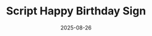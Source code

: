 ---
title: "Script Happy Birthday Sign"
date: 2025-08-26
publish_on: "2025-08-26"
summary: "A layered 3D-printed “Happy Birthday” décor sign with modern script lettering — vibrant, reusable, and perfect for dessert tables, shelf displays, or birthday photos."
tags: [Signs, Décor, Celebration]
photos: ["/assets/img/sm-hbd1.png"]
category: Signs
detail: >
  This 3D-printed birthday décor sign features flowing layered script lettering with a clean, modern look — designed as a reusable celebration accent rather than disposable party décor. Printed in durable PLA with dimensional layering for bold visual impact, it’s perfect for styling dessert tables, bookshelves, or birthday photo backdrops. The color palette is fully customizable to match party themes or favorite colors, making it a versatile piece you can bring out year after year.
square_url:
makerworld_url: https://makerworld.com/en/models/581959-happy-birthday-sign#profileId-503098
---